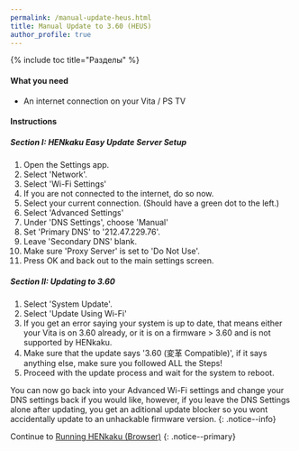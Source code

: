 ```yaml
---
permalink: /manual-update-heus.html
title: Manual Update to 3.60 (HEUS)
author_profile: true
---
```

{% include toc title="Разделы" %}

#### What you need

* An internet connection on your Vita / PS TV

#### Instructions

##### Section I: HENkaku Easy Update Server Setup

1. Open the Settings app.
2. Select 'Network'.
3. Select 'Wi-Fi Settings'
4. If you are not connected to the internet, do so now.
5. Select your current connection. (Should have a green dot to the left.)
6. Select 'Advanced Settings'
7. Under 'DNS Settings', choose 'Manual'
8. Set 'Primary DNS' to '212.47.229.76'.
9. Leave 'Secondary DNS' blank.
10. Make sure 'Proxy Server' is set to 'Do Not Use'.
11. Press OK and back out to the main settings screen.

##### Section II: Updating to 3.60

1. Select 'System Update'.
2. Select 'Update Using Wi-Fi'
3. If you get an error saying your system is up to date, that means either your Vita is on 3.60 already, or it is on a firmware > 3.60 and is not supported by HENkaku.
4. Make sure that the update says '3.60 (変革 Compatible)', if it says anything else, make sure you followed ALL the Steps!
5. Proceed with the update process and wait for the system to reboot.

You can now go back into your Advanced Wi-Fi settings and change your DNS settings back if you would like, however, if you leave the DNS Settings alone after updating, you get an aditional update blocker so you wont accidentally update to an unhackable firmware version. {: .notice--info}

Continue to [Running HENkaku (Browser)](running-henkaku-browser) {: .notice--primary}